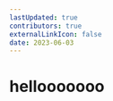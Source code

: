 ```yaml
---
lastUpdated: true
contributors: true
externalLinkIcon: false
date: 2023-06-03
---
```

# h﻿ellooooooo
